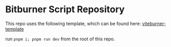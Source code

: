 # Bitburner Script Repository

This repo uses the following template, which can be found here: [viteburner-template](https://github.com/Tanimodori/viteburner-template)

run `pnpm i; pnpm run dev` from the root of this repo.

